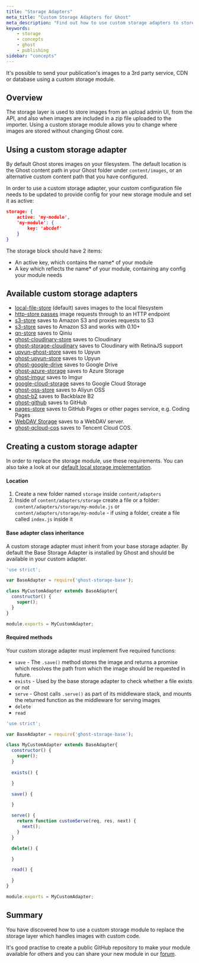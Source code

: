 ```yaml
---
title: "Storage Adapters"
meta_title: "Custom Storage Adapters for Ghost"
meta_description: "Find out how to use custom storage adapters to store your publication's images to externally on S3, Google Drive, Azure, GitHub, Imgur and more."
keywords:
    - storage
    - concepts 
    - ghost
    - publishing
sidebar: "concepts"
---
```


It's possible to send your publication's images to a 3rd party service, CDN or database using a custom storage module. 

## Overview
The storage layer is used to store images from an upload admin UI, from the API, and also when images are included in a zip file uploaded to the importer. Using a custom storage module allows you to change where images are stored without changing Ghost core. 


## Using a custom storage adapter

By default Ghost stores images on your filesystem. The default location is the Ghost content path in your Ghost folder under `content/images`, or an alternative custom content path that you have configured. 

In order to use a custom storage adapter, your custom configuration file needs to be updated to provide config for your new storage module and set it as active:

```json
storage: {
    active: 'my-module',
    'my-module': {
        key: 'abcdef'
    }
}
```

The storage block should have 2 items:

* An active key, which contains the name* of your module
* A key which reflects the name* of your module, containing any config your module needs


## Available custom storage adapters

* [local-file-store](https://github.com/TryGhost/Ghost/blob/0304816/core/server/storage/local-file-store.js) (default) saves images to the local filesystem
* [http-store passes](https://gist.github.com/ErisDS/559e11bf3e84b89a9594) image requests through to an HTTP endpoint
* [s3-store](https://github.com/spanishdict/ghost-s3-compat) saves to Amazon S3 and proxies requests to S3
* [s3-store](https://github.com/colinmeinke/ghost-storage-adapter-s3) saves to Amazon S3 and works with 0.10+
* [qn-store](https://github.com/Minwe/qn-store) saves to Qiniu
* [ghost-cloudinary-store](https://github.com/mmornati/ghost-cloudinary-store) saves to Cloudinary
* [ghost-storage-cloudinary](https://github.com/eexit/ghost-storage-cloudinary) saves to Cloudinary with RetinaJS support
* [upyun-ghost-store](https://github.com/sanddudu/upyun-ghost-store) saves to Upyun
* [ghost-upyun-store](https://github.com/pupboss/ghost-upyun-store) saves to Upyun
* [ghost-google-drive](https://github.com/robincsamuel/ghost-google-drive) saves to Google Drive
* [ghost-azure-storage](https://github.com/tparnell8/ghost-azurestorage) saves to Azure Storage
* [ghost-imgur](https://github.com/wrenth04/ghost-imgur) saves to Imgur
* [google-cloud-storage](https://github.com/thombuchi/ghost-google-cloud-storage) saves to Google Cloud Storage
* [ghost-oss-store](https://github.com/MT-Libraries/ghost-oss-store) saves to Aliyun OSS
* [ghost-b2](https://github.com/martiendt/ghost-storage-adapter-b2) saves to Backblaze B2
* [ghost-github](https://github.com/ifvictr/ghost-github) saves to GitHub
* [pages-store](https://github.com/zce/pages-store) saves to GitHub Pages or other pages service, e.g. Coding Pages
* [WebDAV Storage](https://github.com/bartt/ghost-webdav-storage-adapter) saves to a WebDAV server.
* [ghost-qcloud-cos](https://github.com/ZhelinCheng/ghost-qcloud-cos) saves to Tencent Cloud COS.


## Creating a custom storage adapter

In order to replace the storage module, use these requirements. You can also take a look at our [default local storage implementation](https://github.com/TryGhost/Ghost/blob/master/core/server/adapters/storage/LocalFileStorage.js).

#### Location

1. Create a new folder named `storage` inside `content/adapters`
2. Inside of `content/adapters/storage` create a file or a folder: `content/adapters/storage/my-module.js` or `content/adapters/storage/my-module` - if using a folder, create a file called `index.js` inside it

#### Base adapter class inheritance

A custom storage adapter must inherit from your base storage adapter. By default the Base Storage Adapter is installed by Ghost and should be available in your custom adapter.

```javascript
'use strict';

var BaseAdapter = require('ghost-storage-base');

class MyCustomAdapter extends BaseAdapter{
  constructor() {
    super();
  }
}

module.exports = MyCustomAdapter;
```

#### Required methods

Your custom storage adapter must implement five required functions: 
* `save` - The `.save()` method stores the image and returns a promise which resolves the path from which the image should be requested in future.
* `exists` - Used by the base storage adapter to check whether a file exists or not
* `serve` - Ghost calls `.serve()` as part of its middleware stack, and mounts the returned function as the middleware for serving images
* `delete`
* `read`

```javascript
'use strict';

var BaseAdapter = require('ghost-storage-base');

class MyCustomAdapter extends BaseAdapter{
  constructor() {
    super();
  }
  
  exists() {

  }

  save() {

  }

  serve() {
    return function customServe(req, res, next) {
      next();
    }
  }

  delete() {

  }

  read() {

  }
}

module.exports = MyCustomAdapter;
```


## Summary
You have discovered how to use a custom storage module to replace the storage layer which handles images with custom code.

It's good practise to create a public GitHub repository to make your module available for others and you can share your new module in our [forum](https://forum.ghost.org/).

